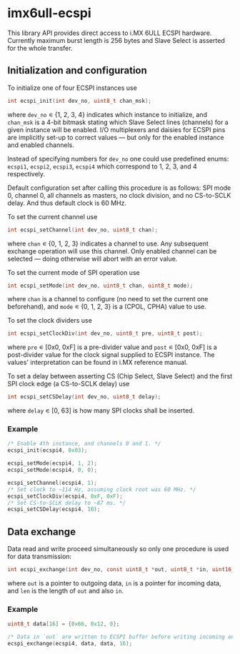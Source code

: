 # imx6ull-ecspi

This library API provides direct access to i.MX 6ULL ECSPI hardware. Currently maximum burst length is 256 bytes and Slave Select is asserted for the whole transfer.

## Initialization and configuration

To initialize one of four ECSPI instances use
```c
int ecspi_init(int dev_no, uint8_t chan_msk);
```
where `dev_no` ∊ {1, 2, 3, 4} indicates which instance to initialize, and `chan_msk` is a 4-bit bitmask stating which Slave Select lines (channels) for a given instance will be enabled. I/O multiplexers and daisies for ECSPI pins are implicitly set-up to correct values — but only for the enabled instance and enabled channels.

Instead of specifying numbers for `dev_no` one could use predefined enums: `ecspi1`, `ecspi2`, `ecspi3`, `ecspi4` which correspond to 1, 2, 3, and 4 respectively.

Default configuration set after calling this procedure is as follows: SPI mode 0, channel 0, all channels as masters, no clock division, and no CS-to-SCLK delay. And thus default clock is 60 MHz.


To set the current channel use
```c
int ecspi_setChannel(int dev_no, uint8_t chan);
```
where `chan` ∊ {0, 1, 2, 3} indicates a channel to use. Any subsequent exchange operation will use this channel. Only enabled channel can be selected — doing otherwise will abort with an error value.


To set the current mode of SPI operation use
```c
int ecspi_setMode(int dev_no, uint8_t chan, uint8_t mode);
```
where `chan` is a channel to configure (no need to set the current one beforehand), and `mode` ∊ {0, 1, 2, 3} is a (CPOL, CPHA) value to use.


To set the clock dividers use
```c
int ecspi_setClockDiv(int dev_no, uint8_t pre, uint8_t post);
```
where `pre` ∊ \[0x0, 0xF\] is a pre-divider value and `post` ∊ \[0x0, 0xF\] is a post-divider value for the clock signal supplied to ECSPI instance. The values' interpretation can be found in i.MX reference manual.


To set a delay between asserting CS (Chip Select, Slave Select) and the first SPI clock edge (a CS-to-SCLK delay) use
```c
int ecspi_setCSDelay(int dev_no, uint8_t delay);
```
where `delay` ∊ \[0, 63\] is how many SPI clocks shall be inserted.

### Example

```c
/* Enable 4th instance, and channels 0 and 1. */
ecspi_init(ecspi4, 0x03);

ecspi_setMode(ecspi4, 1, 2);
ecspi_setMode(ecspi4, 0, 0);

ecspi_setChannel(ecspi4, 1);
/* Set clock to ~114 Hz, assuming clock root was 60 MHz. */
ecspi_setClockDiv(ecspi4, 0xF, 0xF);
/* Set CS-to-SCLK delay to ~87 ms. */
ecspi_setCSDelay(ecspi4, 10);
```

## Data exchange

Data read and write proceed simultaneously so only one procedure is used for data transmission:
```c
int ecspi_exchange(int dev_no, const uint8_t *out, uint8_t *in, uint16_t len);
```
where `out` is a pointer to outgoing data, `in` is a pointer for incoming data, and `len` is the length of `out` and also `in`.

### Example

```c
uint8_t data[16] = {0x66, 0x12, 0};

/* Data in `out` are written to ECSPI buffer before writing incoming ones to `in` so passing the same pointer works. */
ecspi_exchange(ecspi4, data, data, 16);
```
